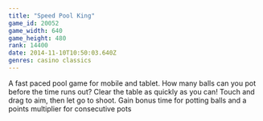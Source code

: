 ```yaml
---
title: "Speed Pool King"
game_id: 20052
game_width: 640
game_height: 480
rank: 14400
date: 2014-11-10T10:50:03.640Z
genres: casino classics
---
```

A fast paced pool game for mobile and tablet. How many balls can you pot before the time runs out? 
Clear the table as quickly as you can! Touch and drag to aim, then let go to shoot.
Gain bonus time for potting balls and a points multiplier for consecutive pots